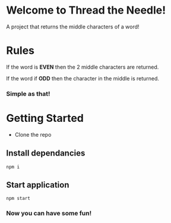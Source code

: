 # Welcome to Thread the Needle!

A project that returns the middle characters of a word!

# Rules

If the word is **EVEN** then the 2 middle characters are returned.

If the word if **ODD** then the character in the middle is returned.

### Simple as that!


# Getting Started

- Clone the repo

## Install dependancies
```
npm i
``` 
## Start application
```
npm start
```
### Now you can have some fun!
